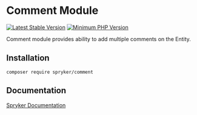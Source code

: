 # Comment Module
[![Latest Stable Version](https://poser.pugx.org/spryker/comment/v/stable.svg)](https://packagist.org/packages/spryker/comment)
[![Minimum PHP Version](https://img.shields.io/badge/php-%3E%3D%207.4-8892BF.svg)](https://php.net/)

Comment module provides ability to add multiple comments on the Entity.

## Installation

```
composer require spryker/comment
```

## Documentation

[Spryker Documentation](https://academy.spryker.com/developing_with_spryker/module_guide/modules.html)

